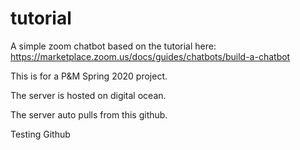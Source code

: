 # tutorial
A simple zoom chatbot based on the tutorial here: https://marketplace.zoom.us/docs/guides/chatbots/build-a-chatbot

This is for a P&M Spring 2020 project.

The server is hosted on digital ocean.

The server auto pulls from this github.

Testing Github
